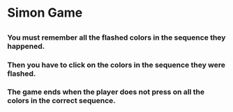 # Simon Game
## 
### You must remember all the flashed colors in the sequence they happened.
### Then you have to click on the colors in the sequence they were flashed.
### The game ends when the player does not press on all the colors in the correct sequence.
### 
